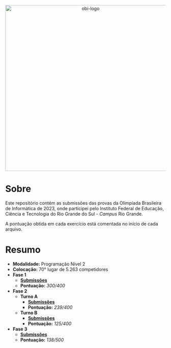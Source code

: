 <p align="center">
    <picture>
        <source media="(prefers-color-scheme: dark)" srcset="https://olimpiada.ic.unicamp.br/static/extras/misc/logo-obi2023.svg">
        <source media="(prefers-color-scheme: light)" srcset="https://olimpiada.ic.unicamp.br/static/extras/misc/logo-obi2023-preto.svg">
        <img src="https://olimpiada.ic.unicamp.br/static/extras/misc/logo-obi2023-preto.svg" width="520" alt="obi-logo">
    </picture>
</p>

# Sobre

Este repositório contém as submissões das provas da Olimpíada Brasileira de Informática de 2023, onde participei pelo Instituto Federal de Educação, Ciência e Tecnologia do Rio Grande do Sul - _Campus_ Rio Grande. 

A pontuação obtida em cada exercício está comentada no início de cada arquivo.

# Resumo

- **Modalidade:** Programação Nível 2
- **Colocação:** 70° lugar de 5.263 competidores
- **Fase 1**
    - [**Submissões**](Fase%201)
    - **Pontuação:** _300/400_
- **Fase 2**
    - **Turno A**
        - [**Submissões**](Fase%202/Turno%20A)
        - **Pontuação:** _239/400_
    - **Turno B**
        - [**Submissões**](Fase%202/Turno%20B)
        - **Pontuação:** _125/400_
- **Fase 3**
    - [**Submissões**](Fase%203)
    - **Pontuação:** _138/500_
